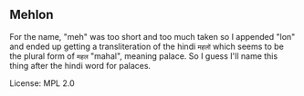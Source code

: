 ## Mehlon

For the name, "meh" was too short and too much taken so I appended "lon" and
ended up getting a transliteration of the hindi `महलों` which seems to be the plural form of `महल` "mahal", meaning palace. So I guess I'll name this thing after the hindi word for palaces.

License: MPL 2.0
